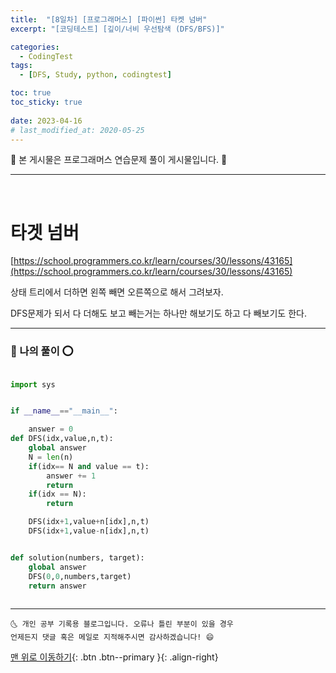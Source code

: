 ```yaml
---
title:  "[8일차] [프로그래머스] [파이썬] 타켓 넘버" 
excerpt: "[코딩테스트] [깊이/너비 우선탐색 (DFS/BFS)]"

categories:
  - CodingTest
tags:
  - [DFS, Study, python, codingtest]

toc: true
toc_sticky: true
 
date: 2023-04-16
# last_modified_at: 2020-05-25
---
```


🎀 본 게시물은 프로그래머스 연습문제 풀이 게시물입니다. 🎀 

---
<br>

# 타겟 넘버

[https://school.programmers.co.kr/learn/courses/30/lessons/43165](https://school.programmers.co.kr/learn/courses/30/lessons/43165)

상태 트리에서 더하면 왼쪽 빼면 오른쪽으로 해서 그려보자. 

DFS문제가 되서 다 더해도 보고 빼는거는 하나만 해보기도 하고 다 빼보기도 한다. 

---

### 🚀 나의 풀이 ⭕

```python

import sys


if __name__=="__main__":

    answer = 0
def DFS(idx,value,n,t):
    global answer
    N = len(n)
    if(idx== N and value == t):
        answer += 1
        return
    if(idx == N):
        return

    DFS(idx+1,value+n[idx],n,t)
    DFS(idx+1,value-n[idx],n,t)


def solution(numbers, target):
    global answer
    DFS(0,0,numbers,target)
    return answer
    
```


***
    🌜 개인 공부 기록용 블로그입니다. 오류나 틀린 부분이 있을 경우 
    언제든지 댓글 혹은 메일로 지적해주시면 감사하겠습니다! 😄

[맨 위로 이동하기](#){: .btn .btn--primary }{: .align-right}